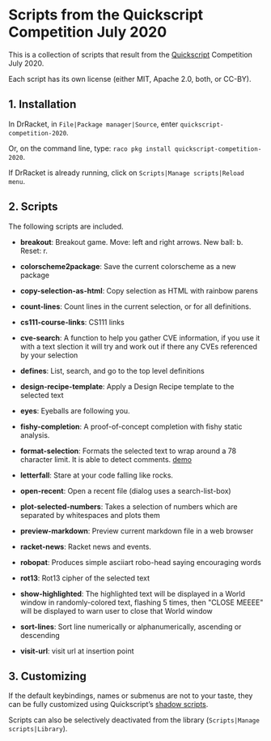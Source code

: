# Scripts from the Quickscript Competition July 2020

This is a collection of scripts that result from the
[Quickscript](https://github.com/Metaxal/quickscript) Competition July
2020.

Each script has its own license (either MIT, Apache 2.0, both, or
CC-BY).

## 1. Installation

In DrRacket, in `File|Package manager|Source`, enter
`quickscript-competition-2020`.

Or, on the command line, type: `raco pkg install
quickscript-competition-2020`.

If DrRacket is already running, click on `Scripts|Manage scripts|Reload
menu`.

## 2. Scripts

The following scripts are included.

* **breakout**: Breakout game. Move: left and right arrows. New ball: b.
  Reset: r.

* **colorscheme2package**: Save the current colorscheme as a new package

* **copy-selection-as-html**: Copy selection as HTML with rainbow parens

* **count-lines**: Count lines in the current selection, or for all
  definitions.

* **cs111-course-links**: CS111 links

* **cve-search**: A function to help you gather CVE information, if you
  use it with a text slection it will try and work out if there any CVEs
  referenced by your selection

* **defines**: List, search, and go to the top level definitions

* **design-recipe-template**: Apply a Design Recipe template to the
  selected text

* **eyes**: Eyeballs are following you.

* **fishy-completion**: A proof-of-concept completion with fishy static
  analysis.

* **format-selection**: Formats the selected text to wrap around a 78
  character limit. It is able to detect comments.
  [demo](https://gist.github.com/alex-hhh/9577db5c936161546c1a730028491145#gistcomment-3366757)

* **letterfall**: Stare at your code falling like rocks.

* **open-recent**: Open a recent file (dialog uses a search-list-box)

* **plot-selected-numbers**: Takes a selection of numbers which are
  separated by whitespaces and plots them

* **preview-markdown**: Preview current markdown file in a web browser

* **racket-news**: Racket news and events.

* **robopat**: Produces simple asciiart robo-head saying encouraging
  words

* **rot13**: Rot13 cipher of the selected text

* **show-highlighted**: The highlighted text will be displayed in a
  World window in randomly-colored text, flashing 5 times, then "CLOSE
  MEEEE" will be displayed to warn user to close that World window

* **sort-lines**: Sort line numerically or alphanumerically, ascending
  or descending

* **visit-url**: visit url at insertion point

## 3. Customizing

If the default keybindings, names or submenus are not to your taste,
they can be fully customized using Quickscript’s [shadow
scripts](https://docs.racket-lang.org/quickscript/index.html?q=quickscripts#%28part._.Shadow_scripts%29).

Scripts can also be selectively deactivated from the library
\(`Scripts|Manage scripts|Library`).
